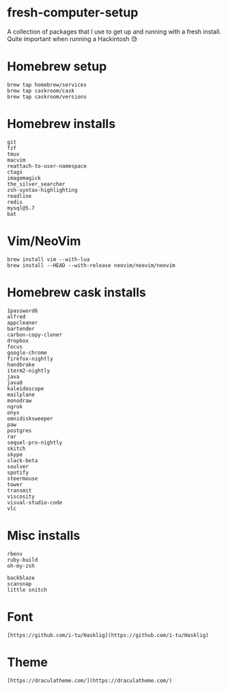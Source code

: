 # fresh-computer-setup
A collection of packages that I use to get up and running with a fresh install. Quite important when running a Hackintosh :sweat:

# Homebrew setup

```
brew tap homebrew/services
brew tap caskroom/cask
brew tap caskroom/versions
```

# Homebrew installs

```
git 
fzf
tmux
macvim
reattach-to-user-namespace
ctags
imagemagick
the_silver_searcher
zsh-syntax-highlighting
readline
redis
mysql@5.7
bat
```

# Vim/NeoVim

```
brew install vim --with-lua
brew install --HEAD --with-release neovim/neovim/neovim
```

# Homebrew cask installs

```
1password6
alfred
appcleaner
bartender
carbon-copy-cloner
dropbox
focus
google-chrome
firefox-nightly
handbrake
iterm2-nightly
java
java8
kaleidoscope
mailplane
monodraw
ngrok
onyx
omnidisksweeper
paw
postgres
rar
sequel-pro-nightly
skitch
skype
slack-beta
soulver
spotify
steermouse
tower
transmit
viscosity
visual-studio-code
vlc
```

# Misc installs

```
rbenv
ruby-build
oh-my-zsh

backblaze
scansnap
little snitch
```

# Font
```
[https://github.com/i-tu/Hasklig](https://github.com/i-tu/Hasklig)
```

# Theme
```
[https://draculatheme.com/](https://draculatheme.com/)
```
